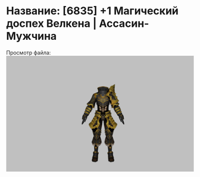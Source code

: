 # Название: [6835] +1 Магический доспех Велкена | Ассасин-Мужчина

Просмотр файла:
![p060023.png](p060023.png)